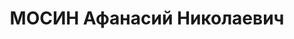 ---
title: МОСИН Афанасий Николаевич
description: "Род. в 1896, Орловская обл., Шаблыкинский р-н, с. Петрушково. Проживал:\
  \ Винницкая обл., Шепетовский окр., г. Изяслав. Помощник командира 23-й кав дивизии.\
  \ \n  Арестован в 1937. Приговор: ВМН. Расстрелян"
---